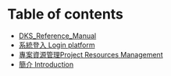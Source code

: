 # Table of contents

* [DKS\_Reference\_Manual](README.md)
* [系統登入 Login platform](login-platform.md)
* [專案資源管理Project Resources Management](resources-management.md)
* [簡介 Introduction](introduction.md)

